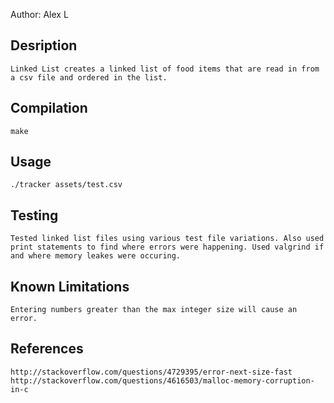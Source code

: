 
Author: Alex L

## Desription
	Linked List creates a linked list of food items that are read in from a csv file and ordered in the list. 

## Compilation
	make

## Usage
	./tracker assets/test.csv 

## Testing
	Tested linked list files using various test file variations. Also used print statements to find where errors were happening. Used valgrind if and where memory leakes were occuring.

## Known Limitations
	Entering numbers greater than the max integer size will cause an error. 

## References
	http://stackoverflow.com/questions/4729395/error-next-size-fast
	http://stackoverflow.com/questions/4616503/malloc-memory-corruption-in-c
